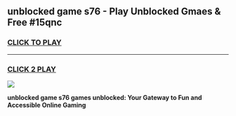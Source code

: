 
## unblocked game s76 - Play Unblocked Gmaes & Free #15qnc
<h3>
<a href="https://news.freeplayer.one?title=unblocked_game_s76&ref=03M">CLICK TO PLAY</a></h3>
<hr>

<h3>
<a href="https://news.freeplayer.one?title=unblocked_game_s76&ref=03M">CLICK 2 PLAY</a>
  
</h3>

<a href="https://news.freeplayer.one?title=unblocked_game_s76&ref=03M"><img src="https://clearcache.store/games.png"></a>


**unblocked game s76 games unblocked: Your Gateway to Fun and Accessible Online Gaming**
